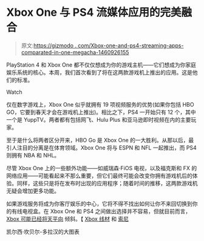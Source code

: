 # Xbox One 与 PS4 流媒体应用的完美融合

> 原文:[https://gizmodo . com/Xbox-one-and-ps4-streaming-apps-comparated-in-one-megacha-1460926155](https://gizmodo.com/xbox-one-and-ps4-streaming-apps-compared-in-one-megacha-1460926155)

PlayStation 4 和 Xbox One 都不仅仅想成为你的游戏主机——它们想成为你家庭娱乐系统的核心。本周，我们首次看到了将在这两款游戏机上推出的应用。这是他们的标准。

Watch

仅在数字游戏上，Xbox One 似乎就拥有 19 项视频服务的优势(如果你包括 HBO GO，它要到春天才会在游戏机上推出)。相比之下，PS4 一开始只有 12 个，其中一个是 YuppTV。两者都有包括网飞、Hulu Plus 和亚马逊即时视频在内的主要玩家。

至于是什么将两者区分开来，HBO Go 是 Xbox One 的一大胜利。从那以后，最引人注目的分离是在体育领域。Xbox One 将与 ESPN 和 NFL 一起推出，而 PS4 则拥有 NBA 和 NHL。

尽管 Xbox One 上的一些额外功能——如威瑞森·FiOS 电视，以及福克斯和 FX 的网络应用——可能看起来不那么重要，但它们最终可能会改变你拥有游戏机后的体验。同样，这些只是将在发布时出现的应用程序；随着时间的推移，这两款游戏机无疑会增加更多功能。

如果游戏服务将成为你客厅娱乐的中心，它将不得不找出如何让你不来回切换到你的有线电视盒。在 Xbox One 和 PS4 之间做出选择并不容易，但就目前而言， [Xbox 可能已经将天平向](http://bit.ly/13yEJxj) 倾斜。【 [Xbox 线材](http://news.xbox.com/2013/11/xbox-one-partners-unveiled) 和 [索尼](http://www.prnewswire.com/news-releases/sony-computer-entertainment-america-announces-digital-entertainment-apps-available-on-playstation4-at-launch-230971921.html)

凯尔西·坎贝尔-多拉汉的大图表